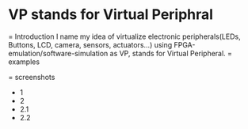 # VP stands for Virtual Periphral

= Introduction
    I name my idea of virtualize electronic peripherals(LEDs, Buttons, LCD, camera, sensors, actuators...) using FPGA-emulation/software-simulation as VP, stands for Virtual Peripheral.
= examples

= screenshots
- 1
- 2
- 2.1
- 2.2
